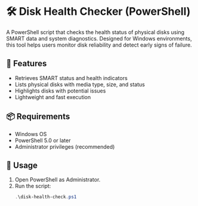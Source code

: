 # 🛠️ Disk Health Checker (PowerShell)

A PowerShell script that checks the health status of physical disks using SMART data and system diagnostics. Designed for Windows environments, this tool helps users monitor disk reliability and detect early signs of failure.

## 🚀 Features
- Retrieves SMART status and health indicators
- Lists physical disks with media type, size, and status
- Highlights disks with potential issues
- Lightweight and fast execution

## 📦 Requirements
- Windows OS
- PowerShell 5.0 or later
- Administrator privileges (recommended)

## 🧪 Usage
1. Open PowerShell as Administrator.
2. Run the script:
   ```powershell
   .\disk-health-check.ps1
